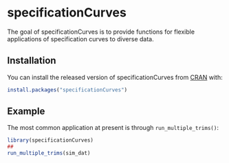 # specificationCurves

<!-- badges: start -->
<!-- badges: end -->

The goal of specificationCurves is to provide functions for flexible applications of specification curves to diverse data.

## Installation

You can install the released version of specificationCurves from [CRAN](https://CRAN.R-project.org) with:

``` r
install.packages("specificationCurves")
```

## Example

The most common application at present is through `run_multiple_trims()`:

``` r
library(specificationCurves)
## 
run_multiple_trims(sim_dat)
```

